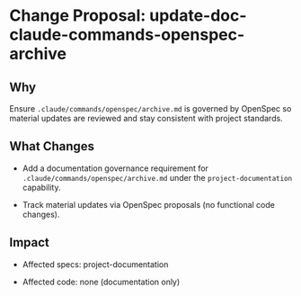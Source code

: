 # Change Proposal: update-doc-claude-commands-openspec-archive

## Why

Ensure `.claude/commands/openspec/archive.md` is governed by OpenSpec so material updates are reviewed and stay consistent with project standards.

## What Changes

- Add a documentation governance requirement for `.claude/commands/openspec/archive.md` under the `project-documentation` capability.

- Track material updates via OpenSpec proposals (no functional code changes).

## Impact

- Affected specs: project-documentation

- Affected code: none (documentation only)
